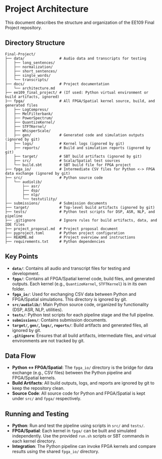 # Project Architecture

This document describes the structure and organization of the EE109 Final Project repository.

## Directory Structure

```
Final-Project/
├── data/                # Audio data and transcripts for testing
│   ├── long_sentences/
│   ├── normalization/
│   ├── short_sentences/
│   ├── single_words/
│   └── transcripts/
├── docs/                # Project documentation
│   └── architecture.md
├── ee109_final_project/ # (If used: Python virtual environment or build artifacts, ignored)
├── fpga/                # All FPGA/Spatial kernel source, build, and generated files
│   ├── LogCompress/
│   ├── MelFilterbank/
│   ├── PowerSpectrum/
│   ├── QuantizeKernel/
│   ├── STFTKernel/
│   ├── WhisperScale/
│   ├── gen/             # Generated code and simulation outputs (ignored by git)
│   ├── logs/            # Kernel logs (ignored by git)
│   ├── reports/         # Build and simulation reports (ignored by git)
│   ├── target/          # SBT build artifacts (ignored by git)
│   ├── src/             # Scala/Spatial test sources
│   └── build.sbt        # SBT build file for FPGA project
├── fpga_io/             # Intermediate CSV files for Python <-> FPGA data exchange (ignored by git)
├── src/                 # Python source code
│   └── audiolib/
│       ├── asr/
│       ├── dsp/
│       ├── nlp/
│       └── testutility/
├── submissions/         # Submission documents
├── target/              # Top-level build artifacts (ignored by git)
├── tests/               # Python test scripts for DSP, ASR, NLP, and pipeline
├── .gitignore           # Ignore rules for build artifacts, data, and IDE files
├── project_proposal.md  # Project proposal document
├── pyproject.toml       # Python project configuration
├── README.md            # Project overview and instructions
├── requirements.txt     # Python dependencies
```

## Key Points

- **`data/`**: Contains all audio and transcript files for testing and development.
- **`fpga/`**: Contains all FPGA/Spatial kernel code, build files, and generated outputs. Each kernel (e.g., `QuantizeKernel`, `STFTKernel`) is in its own folder.
- **`fpga_io/`**: Used for exchanging CSV data between Python and FPGA/Spatial simulations. This directory is ignored by git.
- **`src/audiolib/`**: Main Python source code, organized by functionality (DSP, ASR, NLP, utilities).
- **`tests/`**: Python test scripts for each pipeline stage and the full pipeline.
- **`submissions/`**: Contains submission documents.
- **`target/`, `gen/`, `logs/`, `reports/`**: Build artifacts and generated files, all ignored by git.
- **`.gitignore`**: Ensures that all build artifacts, intermediate files, and virtual environments are not tracked by git.

## Data Flow

- **Python ↔ FPGA/Spatial**: The `fpga_io/` directory is the bridge for data exchange (e.g., CSV files) between the Python pipeline and FPGA/Spatial kernels.
- **Build Artifacts**: All build outputs, logs, and reports are ignored by git to keep the repository clean.
- **Source Code**: All source code for Python and FPGA/Spatial is kept under `src/` and `fpga/` respectively.

## Running and Testing

- **Python**: Run and test the pipeline using scripts in `src/` and `tests/`.
- **FPGA/Spatial**: Each kernel in `fpga/` can be built and simulated independently. Use the provided `run.sh` scripts or SBT commands in each kernel directory.
- **Integration**: The Python pipeline can invoke FPGA kernels and compare results using the shared `fpga_io/` directory.